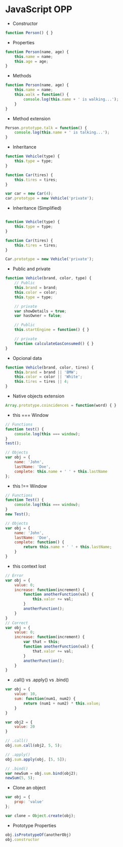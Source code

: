 # JavaScript OPP


- Constructor
```javascript
function Person() { }
```
- Properties
```javascript
function Person(name, age) {
    this.name = name;
    this.age = age;
}
```
- Methods
```javascript
function Person(name, age) {
    this.name = name;
    this.walk = function() {
        console.log(this.name + ' is walking...');
    }
}
```
- Method extension
```javascript
Person.prototype.talk = function() {
    console.log(this.name + ' is talking...');
}
```
- Inheritance
```javascript
function Vehicle(type) {
    this.type = type;
}

function Car(tires) {
    this.tires = tires;
}

var car = new Car(4);
car.prototype = new Vehicle('private');
```
- Inheritance (Simplified)
```javascript

function Vehicle(type) {
    this.type = type;
}

function Car(tires) {
    this.tires = tires;
}

Car.prototype = new Vehicle('private');
```
- Public and private
```javascript
function Vehicle(brand, color, type) {
    // Public
    this.brand = brand;
    this.color = color;
    this.type = type;

    // private
    var showDetails = true;
    var hasOwner = false;

    // Public
    this.startEngine = function() { }

    // private
    function calculateGasConsumed() { }
}
```
- Opcional data
```javascript
function Vehicle(brand, color, tires) {
    this.brand = brand || 'BMW';
    this.color = color || 'White';
    this.tires = tires || 4;
}
```
- Native objects extension
```javascript
Array.prototype.coincidences = function(word) { }
```
- this === Window
```javascript
// Functions
function test() {
    console.log(this === window);
}
test();

// Objects
var obj = {
    name: 'John',
    lastName: 'Doe',
    complete: this.name + ' ' + this.lastName
};
```
- this !== Window
```javascript
// Functions
function Test() {
    console.log(this === window);
}
new Test();

// Objects
var obj = {
    name: 'John',
    lastName: 'Doe',
    complete: function() {
        return this.name + ' ' + this.lastName;
    }
}
```
- this context lost
```javascript
// Error
var obj = {
    value: 0;
    increase: function(increment) {
        function anotherFunction(val) {
            this.valor += val;
        }
        anotherFunction();
    }
}
// Correct
var obj = {
    value: 0;
    increase: function(increment) {
        var that = this;
        function anotherFunction(val) {
            that.valor += val;
        }
        anotherFunction();
    }
}
```
- .call() vs .apply() vs .bind()
```javascript
var obj = {
    value: 10,
    sum: function(num1, num2) {
        return (num1 + num2) * this.value;
    }
}

var obj2 = {
    value: 20
}

// .call()
obj.sum.call(obj2, 5, 5);

// .apply()
obj.sum.apply(obj, [5, 5]);

// .bind()
var newSum = obj.sum.bind(obj2);
newSum(5, 5);
```
- Clone an object
```javascript
var obj = {
    prop: 'value'
};

var clone = Object.create(obj);
```
- Prototype Properties
```javascript
obj.isPrototypeOf(anotherObj)
obj.constructor
```
